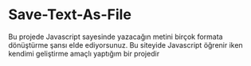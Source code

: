 # Save-Text-As-File
Bu projede Javascript sayesinde yazacağın metini birçok formata dönüştürme şansı elde ediyorsunuz.
Bu siteyide Javascript öğrenir iken kendimi geliştirme amaçlı yaptığım bir projedir
